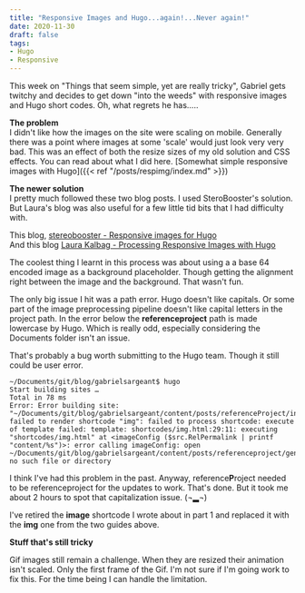```yaml
---
title: "Responsive Images and Hugo...again!...Never again!"
date: 2020-11-30
draft: false
tags:
- Hugo
- Responsive
---
```


This week on "Things that seem simple, yet are really tricky", Gabriel gets twitchy and decides to get down "into the weeds" with responsive images and Hugo short codes. Oh, what regrets he has.....
<!--more-->

**The problem**  
I didn't like how the images on the site were scaling on mobile. Generally there was a point where images at some 'scale' would just look very very bad. 
This was an effect of both the resize sizes of my old solution and CSS effects. You can read about what I did here. [Somewhat simple responsive images with Hugo]({{< ref "/posts/respimg/index.md" >}})

**The newer solution**  
I pretty much followed these two blog posts. I used SteroBooster's solution. But Laura's blog was also useful for a few little tid bits that I had difficulty with.

This blog, [stereobooster - Responsive images for Hugo](https://dev.to/stereobooster/responsive-images-for-hugo-dn9)  
And this blog [Laura Kalbag - Processing Responsive Images with Hugo](https://laurakalbag.com/processing-responsive-images-with-hugo/)

The coolest thing I learnt in this process was about using a a base 64 encoded image as a background placeholder. Though getting the alignment right between the image and the background. That wasn't fun.

The only big issue I hit was a path error. Hugo doesn't like capitals. Or some part of the image preprocessing pipeline doesn't like capital letters in the project path. In the error below the **referenceproject** path is made lowercase by Hugo. Which is really odd, especially considering the Documents folder isn't an issue. 

That's probably a bug worth submitting to the Hugo team. Though it still could be user error. 

```
~/Documents/git/blog/gabrielsargeant$ hugo
Start building sites … 
Total in 78 ms
Error: Error building site: "~/Documents/git/blog/gabrielsargeant/content/posts/referenceProject/index.md:28:1": failed to render shortcode "img": failed to process shortcode: execute of template failed: template: shortcodes/img.html:29:11: executing "shortcodes/img.html" at <imageConfig ($src.RelPermalink | printf "content/%s")>: error calling imageConfig: open ~/Documents/git/blog/gabrielsargeant/content/posts/referenceproject/generic_network_layout.png: no such file or directory
```

 I think I've had this problem in the past. Anyway, reference**P**roject needed to be referenceproject for the updates to work. That's done. But it took me about 2 hours to spot that capitalization issue. (¬▂¬)
 
 I've retired the **image** shortcode I wrote about in part 1 and replaced it with the **img** one from the two guides above. 
 
 **Stuff that's still tricky**

 Gif images still remain a challenge. When they are resized their animation isn't scaled. Only the first frame of the Gif. 
 I'm not sure if I'm going work to fix this. For the time being I can handle the limitation.

